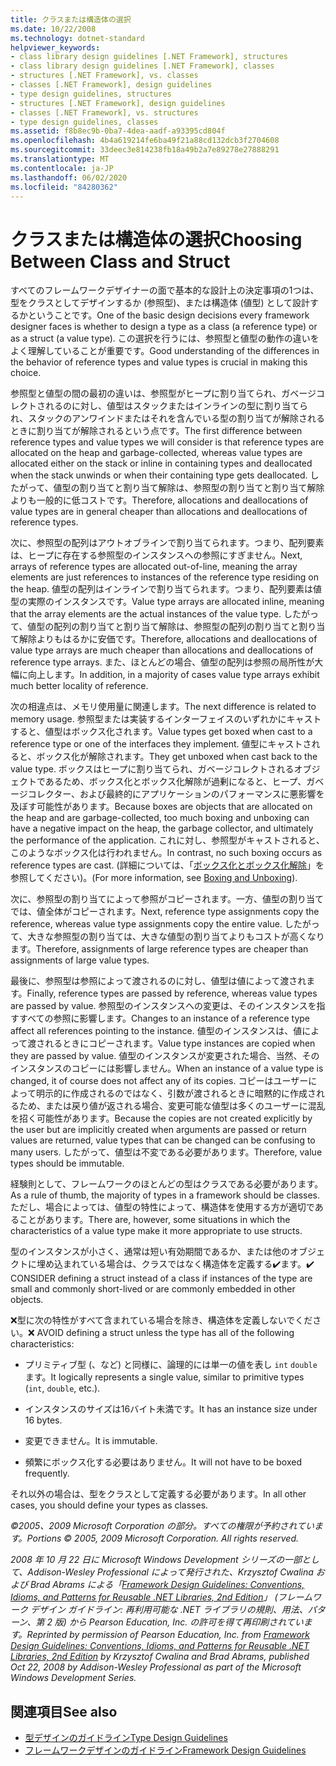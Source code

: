 ```yaml
---
title: クラスまたは構造体の選択
ms.date: 10/22/2008
ms.technology: dotnet-standard
helpviewer_keywords:
- class library design guidelines [.NET Framework], structures
- class library design guidelines [.NET Framework], classes
- structures [.NET Framework], vs. classes
- classes [.NET Framework], design guidelines
- type design guidelines, structures
- structures [.NET Framework], design guidelines
- classes [.NET Framework], vs. structures
- type design guidelines, classes
ms.assetid: f8b8ec9b-0ba7-4dea-aadf-a93395cd804f
ms.openlocfilehash: 4b4a619214fe6ba49f21a88cd132dcb3f2704608
ms.sourcegitcommit: 33deec3e814238fb18a49b2a7e89278e27888291
ms.translationtype: MT
ms.contentlocale: ja-JP
ms.lasthandoff: 06/02/2020
ms.locfileid: "84280362"
---
```

# <a name="choosing-between-class-and-struct"></a><span data-ttu-id="bd706-102">クラスまたは構造体の選択</span><span class="sxs-lookup"><span data-stu-id="bd706-102">Choosing Between Class and Struct</span></span>
<span data-ttu-id="bd706-103">すべてのフレームワークデザイナーの面で基本的な設計上の決定事項の1つは、型をクラスとしてデザインするか (参照型)、または構造体 (値型) として設計するかということです。</span><span class="sxs-lookup"><span data-stu-id="bd706-103">One of the basic design decisions every framework designer faces is whether to design a type as a class (a reference type) or as a struct (a value type).</span></span> <span data-ttu-id="bd706-104">この選択を行うには、参照型と値型の動作の違いをよく理解していることが重要です。</span><span class="sxs-lookup"><span data-stu-id="bd706-104">Good understanding of the differences in the behavior of reference types and value types is crucial in making this choice.</span></span>

 <span data-ttu-id="bd706-105">参照型と値型の間の最初の違いは、参照型がヒープに割り当てられ、ガベージコレクトされるのに対し、値型はスタックまたはインラインの型に割り当てられ、スタックのアンワインドまたはそれを含んでいる型の割り当てが解除されるときに割り当てが解除されるという点です。</span><span class="sxs-lookup"><span data-stu-id="bd706-105">The first difference between reference types and value types we will consider is that reference types are allocated on the heap and garbage-collected, whereas value types are allocated either on the stack or inline in containing types and deallocated when the stack unwinds or when their containing type gets deallocated.</span></span> <span data-ttu-id="bd706-106">したがって、値型の割り当てと割り当て解除は、参照型の割り当てと割り当て解除よりも一般的に低コストです。</span><span class="sxs-lookup"><span data-stu-id="bd706-106">Therefore, allocations and deallocations of value types are in general cheaper than allocations and deallocations of reference types.</span></span>

 <span data-ttu-id="bd706-107">次に、参照型の配列はアウトオブラインで割り当てられます。つまり、配列要素は、ヒープに存在する参照型のインスタンスへの参照にすぎません。</span><span class="sxs-lookup"><span data-stu-id="bd706-107">Next, arrays of reference types are allocated out-of-line, meaning the array elements are just references to instances of the reference type residing on the heap.</span></span> <span data-ttu-id="bd706-108">値型の配列はインラインで割り当てられます。つまり、配列要素は値型の実際のインスタンスです。</span><span class="sxs-lookup"><span data-stu-id="bd706-108">Value type arrays are allocated inline, meaning that the array elements are the actual instances of the value type.</span></span> <span data-ttu-id="bd706-109">したがって、値型の配列の割り当てと割り当て解除は、参照型の配列の割り当てと割り当て解除よりもはるかに安価です。</span><span class="sxs-lookup"><span data-stu-id="bd706-109">Therefore, allocations and deallocations of value type arrays are much cheaper than allocations and deallocations of reference type arrays.</span></span> <span data-ttu-id="bd706-110">また、ほとんどの場合、値型の配列は参照の局所性が大幅に向上します。</span><span class="sxs-lookup"><span data-stu-id="bd706-110">In addition, in a majority of cases value type arrays exhibit much better locality of reference.</span></span>

 <span data-ttu-id="bd706-111">次の相違点は、メモリ使用量に関連します。</span><span class="sxs-lookup"><span data-stu-id="bd706-111">The next difference is related to memory usage.</span></span> <span data-ttu-id="bd706-112">参照型または実装するインターフェイスのいずれかにキャストすると、値型はボックス化されます。</span><span class="sxs-lookup"><span data-stu-id="bd706-112">Value types get boxed when cast to a reference type or one of the interfaces they implement.</span></span> <span data-ttu-id="bd706-113">値型にキャストされると、ボックス化が解除されます。</span><span class="sxs-lookup"><span data-stu-id="bd706-113">They get unboxed when cast back to the value type.</span></span> <span data-ttu-id="bd706-114">ボックスはヒープに割り当てられ、ガベージコレクトされるオブジェクトであるため、ボックス化とボックス化解除が過剰になると、ヒープ、ガベージコレクター、および最終的にアプリケーションのパフォーマンスに悪影響を及ぼす可能性があります。</span><span class="sxs-lookup"><span data-stu-id="bd706-114">Because boxes are objects that are allocated on the heap and are garbage-collected, too much boxing and unboxing can have a negative impact on the heap, the garbage collector, and ultimately the performance of the application.</span></span>  <span data-ttu-id="bd706-115">これに対し、参照型がキャストされると、このようなボックス化は行われません。</span><span class="sxs-lookup"><span data-stu-id="bd706-115">In contrast, no such boxing occurs as reference types are cast.</span></span> <span data-ttu-id="bd706-116">(詳細については、「[ボックス化とボックス化解除](../../csharp/programming-guide/types/boxing-and-unboxing.md)」を参照してください)。</span><span class="sxs-lookup"><span data-stu-id="bd706-116">(For more information, see [Boxing and Unboxing](../../csharp/programming-guide/types/boxing-and-unboxing.md)).</span></span>

 <span data-ttu-id="bd706-117">次に、参照型の割り当てによって参照がコピーされます。一方、値型の割り当てでは、値全体がコピーされます。</span><span class="sxs-lookup"><span data-stu-id="bd706-117">Next, reference type assignments copy the reference, whereas value type assignments copy the entire value.</span></span> <span data-ttu-id="bd706-118">したがって、大きな参照型の割り当ては、大きな値型の割り当てよりもコストが高くなります。</span><span class="sxs-lookup"><span data-stu-id="bd706-118">Therefore, assignments of large reference types are cheaper than assignments of large value types.</span></span>

 <span data-ttu-id="bd706-119">最後に、参照型は参照によって渡されるのに対し、値型は値によって渡されます。</span><span class="sxs-lookup"><span data-stu-id="bd706-119">Finally, reference types are passed by reference, whereas value types are passed by value.</span></span> <span data-ttu-id="bd706-120">参照型のインスタンスへの変更は、そのインスタンスを指すすべての参照に影響します。</span><span class="sxs-lookup"><span data-stu-id="bd706-120">Changes to an instance of a reference type affect all references pointing to the instance.</span></span> <span data-ttu-id="bd706-121">値型のインスタンスは、値によって渡されるときにコピーされます。</span><span class="sxs-lookup"><span data-stu-id="bd706-121">Value type instances are copied when they are passed by value.</span></span> <span data-ttu-id="bd706-122">値型のインスタンスが変更された場合、当然、そのインスタンスのコピーには影響しません。</span><span class="sxs-lookup"><span data-stu-id="bd706-122">When an instance of a value type is changed, it of course does not affect any of its copies.</span></span> <span data-ttu-id="bd706-123">コピーはユーザーによって明示的に作成されるのではなく、引数が渡されるときに暗黙的に作成されるため、または戻り値が返される場合、変更可能な値型は多くのユーザーに混乱を招く可能性があります。</span><span class="sxs-lookup"><span data-stu-id="bd706-123">Because the copies are not created explicitly by the user but are implicitly created when arguments are passed or return values are returned, value types that can be changed can be confusing to many users.</span></span> <span data-ttu-id="bd706-124">したがって、値型は不変である必要があります。</span><span class="sxs-lookup"><span data-stu-id="bd706-124">Therefore, value types should be immutable.</span></span>

 <span data-ttu-id="bd706-125">経験則として、フレームワークのほとんどの型はクラスである必要があります。</span><span class="sxs-lookup"><span data-stu-id="bd706-125">As a rule of thumb, the majority of types in a framework should be classes.</span></span> <span data-ttu-id="bd706-126">ただし、場合によっては、値型の特性によって、構造体を使用する方が適切であることがあります。</span><span class="sxs-lookup"><span data-stu-id="bd706-126">There are, however, some situations in which the characteristics of a value type make it more appropriate to use structs.</span></span>

 <span data-ttu-id="bd706-127">型のインスタンスが小さく、通常は短い有効期間であるか、または他のオブジェクトに埋め込まれている場合は、クラスではなく構造体を定義する✔️ます。</span><span class="sxs-lookup"><span data-stu-id="bd706-127">✔️ CONSIDER defining a struct instead of a class if instances of the type are small and commonly short-lived or are commonly embedded in other objects.</span></span>

 <span data-ttu-id="bd706-128">❌型に次の特性がすべて含まれている場合を除き、構造体を定義しないでください。</span><span class="sxs-lookup"><span data-stu-id="bd706-128">❌ AVOID defining a struct unless the type has all of the following characteristics:</span></span>

- <span data-ttu-id="bd706-129">プリミティブ型 (、など) と同様に、論理的には単一の値を表し `int` `double` ます。</span><span class="sxs-lookup"><span data-stu-id="bd706-129">It logically represents a single value, similar to primitive types (`int`, `double`, etc.).</span></span>

- <span data-ttu-id="bd706-130">インスタンスのサイズは16バイト未満です。</span><span class="sxs-lookup"><span data-stu-id="bd706-130">It has an instance size under 16 bytes.</span></span>

- <span data-ttu-id="bd706-131">変更できません。</span><span class="sxs-lookup"><span data-stu-id="bd706-131">It is immutable.</span></span>

- <span data-ttu-id="bd706-132">頻繁にボックス化する必要はありません。</span><span class="sxs-lookup"><span data-stu-id="bd706-132">It will not have to be boxed frequently.</span></span>

 <span data-ttu-id="bd706-133">それ以外の場合は、型をクラスとして定義する必要があります。</span><span class="sxs-lookup"><span data-stu-id="bd706-133">In all other cases, you should define your types as classes.</span></span>

 <span data-ttu-id="bd706-134">*©2005、2009 Microsoft Corporation の部分。すべての権限が予約されています。*</span><span class="sxs-lookup"><span data-stu-id="bd706-134">*Portions © 2005, 2009 Microsoft Corporation. All rights reserved.*</span></span>

 <span data-ttu-id="bd706-135">*2008 年 10 月 22 日に Microsoft Windows Development シリーズの一部として、Addison-Wesley Professional によって発行された、Krzysztof Cwalina および Brad Abrams による「[Framework Design Guidelines: Conventions, Idioms, and Patterns for Reusable .NET Libraries, 2nd Edition](https://www.informit.com/store/framework-design-guidelines-conventions-idioms-and-9780321545619)」 (フレームワーク デザイン ガイドライン: 再利用可能な .NET ライブラリの規則、用法、パターン、第 2 版) から Pearson Education, Inc. の許可を得て再印刷されています。*</span><span class="sxs-lookup"><span data-stu-id="bd706-135">*Reprinted by permission of Pearson Education, Inc. from [Framework Design Guidelines: Conventions, Idioms, and Patterns for Reusable .NET Libraries, 2nd Edition](https://www.informit.com/store/framework-design-guidelines-conventions-idioms-and-9780321545619) by Krzysztof Cwalina and Brad Abrams, published Oct 22, 2008 by Addison-Wesley Professional as part of the Microsoft Windows Development Series.*</span></span>

## <a name="see-also"></a><span data-ttu-id="bd706-136">関連項目</span><span class="sxs-lookup"><span data-stu-id="bd706-136">See also</span></span>

- [<span data-ttu-id="bd706-137">型デザインのガイドライン</span><span class="sxs-lookup"><span data-stu-id="bd706-137">Type Design Guidelines</span></span>](type.md)
- [<span data-ttu-id="bd706-138">フレームワークデザインのガイドライン</span><span class="sxs-lookup"><span data-stu-id="bd706-138">Framework Design Guidelines</span></span>](index.md)
